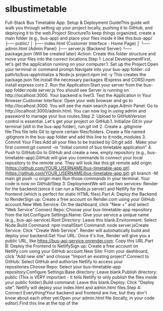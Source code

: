 # slbustimetable
Full-Stack Bus Timetable App: Setup & Deployment GuideThis guide will walk you through setting up your project locally, pushing it to GitHub, and deploying it to the web.Project StructureTo keep things organized, create a main folder (e.g., bus-app) and place your files inside it like this:bus-app/
├── public/
│   ├── index.html       (Customer Interface - Home Page)
│   └── admin.html       (Admin Panel)
├── server.js            (Backend Server)
└── package.json         (Will be created later)
Action: Create this folder structure and move your files into the correct locations.Step 1: Local DevelopmentFirst, let's get the application running on your computer.1. Set up the Project:Open your terminal or command prompt.Navigate into your bus-app folder: cd path/to/bus-appInitialize a Node.js project:npm init -y
This creates the package.json file.Install the necessary packages (Express and CORS):npm install express cors
2. Run the Application:Start your server from the bus-app folder:node server.js
You should see Server is running on http://localhost:3000. Your backend is live!3. Test the Application in Your Browser:Customer Interface: Open your web browser and go to http://localhost:3000. You will see the main search page.Admin Panel: Go to http://localhost:3000/admin.html. You can now log in using admin and password to manage your bus routes.Step 2: Upload to GitHubVersion control is essential. Let's get your project on GitHub.1. Initialize Git:In your terminal (still in the bus-app folder), run:git init
2. Create a .gitignore file:This file tells Git to ignore certain files/folders. Create a file named .gitignore in the bus-app folder and add this line to it:node_modules
3. Commit Your Files:Add all your files to be tracked by Git:git add .
Make your first commit:git commit -m "Initial commit of bus timetable application"
4. Push to GitHub:Go to GitHub and create a new, empty repository (e.g., bus-timetable-app).GitHub will give you commands to connect your local repository to the remote one. They will look like this:git remote add origin [https://github.com/YOUR_USERNAME/bus-timetable-app.git](https://github.com/YOUR_USERNAME/bus-timetable-app.git)
git branch -M main
git push -u origin main
Run those commands in your terminal. Your code is now on GitHub!Step 3: DeploymentWe will use two services: Render for the backend (since it can run a Node.js server) and Netlify for the frontend (which is perfect for static HTML files).Part A: Deploy the Backend to RenderSign up: Create a free account on Render.com using your GitHub account.New Web Service: On the dashboard, click "New +" and select "Web Service".Connect Repo: Choose your bus-timetable-app repository from the list.Configure Settings:Name: Give your service a unique name (e.g., bus-api-service).Root Directory: Leave this blank.Environment: Select Node.Build Command: npm installStart Command: node server.jsCreate Service: Click "Create Web Service". Render will automatically build and deploy your backend.Get Your URL: Once it's live, Render will give you a public URL, like https://bus-api-service.onrender.com. Copy this URL.Part B: Deploy the Frontend to NetlifySign up: Create a free account on Netlify.com using your GitHub account.New Site: From your dashboard, click "Add new site" and choose "Import an existing project".Connect to GitHub: Select GitHub and authorize Netlify to access your repositories.Choose Repo: Select your bus-timetable-app repository.Configure Settings:Base directory: Leave blank.Publish directory: public (This is VERY important - it tells Netlify to only publish the files inside your public folder).Build command: Leave this blank.Deploy: Click "Deploy site". Netlify will deploy your index.html and admin.html files.Step 4: Connect Everything!Your backend and frontend are live, but they don't know about each other yet.Open your admin.html file (locally, in your code editor).Find this line at the top of the <script> tag:const API_URL = 'http://localhost:3000/api';
Change the URL to your live Render backend URL:const API_URL = '[https://bus-api-service.onrender.com/api](https://bus-api-service.onrender.com/api)'; // Use your Render URL here
Save the file.Commit and Push the Change: In your terminal, run:git add public/admin.html
git commit -m "Update API URL for production"
git push
Because your Netlify site is connected to your GitHub repo, Netlify will automatically see this new push and redeploy your site with the updated URL.Congratulations! Your full-stack application is now live on the internet. You can manage buses from your Netlify admin URL, and the changes will be saved to your live Render backend.